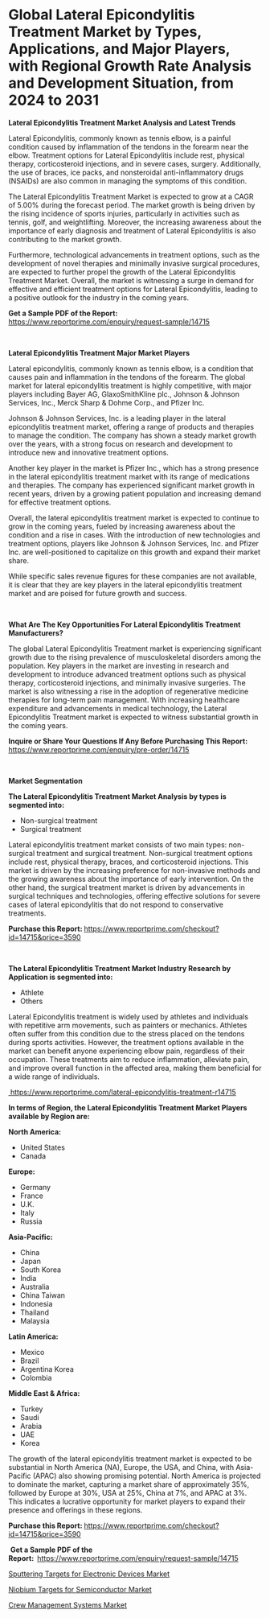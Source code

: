 <p><h1>Global Lateral Epicondylitis Treatment Market by Types, Applications, and Major Players, with Regional Growth Rate Analysis and Development Situation, from 2024 to 2031</h1></p><p><strong>Lateral Epicondylitis Treatment Market Analysis and Latest Trends</strong></p>
<p><p>Lateral Epicondylitis, commonly known as tennis elbow, is a painful condition caused by inflammation of the tendons in the forearm near the elbow. Treatment options for Lateral Epicondylitis include rest, physical therapy, corticosteroid injections, and in severe cases, surgery. Additionally, the use of braces, ice packs, and nonsteroidal anti-inflammatory drugs (NSAIDs) are also common in managing the symptoms of this condition.</p><p>The Lateral Epicondylitis Treatment Market is expected to grow at a CAGR of 5.00% during the forecast period. The market growth is being driven by the rising incidence of sports injuries, particularly in activities such as tennis, golf, and weightlifting. Moreover, the increasing awareness about the importance of early diagnosis and treatment of Lateral Epicondylitis is also contributing to the market growth.</p><p>Furthermore, technological advancements in treatment options, such as the development of novel therapies and minimally invasive surgical procedures, are expected to further propel the growth of the Lateral Epicondylitis Treatment Market. Overall, the market is witnessing a surge in demand for effective and efficient treatment options for Lateral Epicondylitis, leading to a positive outlook for the industry in the coming years.</p></p>
<p><strong>Get a Sample PDF of the Report:&nbsp;</strong> <a href="https://www.reportprime.com/enquiry/request-sample/14715">https://www.reportprime.com/enquiry/request-sample/14715</a></p>
<p>&nbsp;</p>
<p><strong>Lateral Epicondylitis Treatment Major Market Players</strong></p>
<p><p>Lateral epicondylitis, commonly known as tennis elbow, is a condition that causes pain and inflammation in the tendons of the forearm. The global market for lateral epicondylitis treatment is highly competitive, with major players including Bayer AG, GlaxoSmithKline plc., Johnson & Johnson Services, Inc., Merck Sharp & Dohme Corp., and Pfizer Inc.</p><p>Johnson & Johnson Services, Inc. is a leading player in the lateral epicondylitis treatment market, offering a range of products and therapies to manage the condition. The company has shown a steady market growth over the years, with a strong focus on research and development to introduce new and innovative treatment options.</p><p>Another key player in the market is Pfizer Inc., which has a strong presence in the lateral epicondylitis treatment market with its range of medications and therapies. The company has experienced significant market growth in recent years, driven by a growing patient population and increasing demand for effective treatment options.</p><p>Overall, the lateral epicondylitis treatment market is expected to continue to grow in the coming years, fueled by increasing awareness about the condition and a rise in cases. With the introduction of new technologies and treatment options, players like Johnson & Johnson Services, Inc. and Pfizer Inc. are well-positioned to capitalize on this growth and expand their market share.</p><p>While specific sales revenue figures for these companies are not available, it is clear that they are key players in the lateral epicondylitis treatment market and are poised for future growth and success.</p></p>
<p>&nbsp;</p>
<p><strong>What Are The Key Opportunities For Lateral Epicondylitis Treatment Manufacturers?</strong></p>
<p><p>The global Lateral Epicondylitis Treatment market is experiencing significant growth due to the rising prevalence of musculoskeletal disorders among the population. Key players in the market are investing in research and development to introduce advanced treatment options such as physical therapy, corticosteroid injections, and minimally invasive surgeries. The market is also witnessing a rise in the adoption of regenerative medicine therapies for long-term pain management. With increasing healthcare expenditure and advancements in medical technology, the Lateral Epicondylitis Treatment market is expected to witness substantial growth in the coming years.</p></p>
<p><strong>Inquire or Share Your Questions If Any Before Purchasing This Report:</strong> <a href="https://www.reportprime.com/enquiry/pre-order/14715">https://www.reportprime.com/enquiry/pre-order/14715</a></p>
<p>&nbsp;</p>
<p><strong>Market Segmentation</strong></p>
<p><strong>The Lateral Epicondylitis Treatment Market Analysis by types is segmented into:</strong></p>
<p><ul><li>Non-surgical treatment</li><li>Surgical treatment</li></ul></p>
<p><p>Lateral epicondylitis treatment market consists of two main types: non-surgical treatment and surgical treatment. Non-surgical treatment options include rest, physical therapy, braces, and corticosteroid injections. This market is driven by the increasing preference for non-invasive methods and the growing awareness about the importance of early intervention. On the other hand, the surgical treatment market is driven by advancements in surgical techniques and technologies, offering effective solutions for severe cases of lateral epicondylitis that do not respond to conservative treatments.</p></p>
<p><strong>Purchase this Report:&nbsp;</strong><a href="https://www.reportprime.com/checkout?id=14715&price=3590">https://www.reportprime.com/checkout?id=14715&price=3590</a></p>
<p>&nbsp;</p>
<p><strong>The Lateral Epicondylitis Treatment Market Industry Research by Application is segmented into:</strong></p>
<p><ul><li>Athlete</li><li>Others</li></ul></p>
<p><p>Lateral Epicondylitis treatment is widely used by athletes and individuals with repetitive arm movements, such as painters or mechanics. Athletes often suffer from this condition due to the stress placed on the tendons during sports activities. However, the treatment options available in the market can benefit anyone experiencing elbow pain, regardless of their occupation. These treatments aim to reduce inflammation, alleviate pain, and improve overall function in the affected area, making them beneficial for a wide range of individuals.</p></p>
<p><a href="https://www.reportprime.com/lateral-epicondylitis-treatment-r14715">&nbsp;https://www.reportprime.com/lateral-epicondylitis-treatment-r14715</a></p>
<p><strong>In terms of Region, the Lateral Epicondylitis Treatment Market Players available by Region are:</strong></p>
<p>
    <p> <strong> North America: </strong>
        <ul>
            <li>United States</li>
            <li>Canada</li>
        </ul>
        </p> 
    <p> <strong> Europe: </strong>
        <ul>
            <li>Germany</li>
            <li>France</li>
            <li>U.K.</li>
            <li>Italy</li>
            <li>Russia</li>
        </ul>
        </p> 
    <p> <strong> Asia-Pacific: </strong>
        <ul>
            <li>China</li>
            <li>Japan</li>
            <li>South Korea</li>
            <li>India</li>
            <li>Australia</li>
            <li>China Taiwan</li>
            <li>Indonesia</li>
            <li>Thailand</li>
            <li>Malaysia</li>
        </ul>
        </p> 
    <p> <strong> Latin America: </strong>
        <ul>
            <li>Mexico</li>
            <li>Brazil</li>
            <li>Argentina Korea</li>
            <li>Colombia</li>
        </ul>
        </p> 
    <p> <strong> Middle East & Africa: </strong>
        <ul>
            <li>Turkey</li>
            <li>Saudi</li>
            <li>Arabia</li>
            <li>UAE</li>
            <li>Korea</li>
        </ul>
    </p>
    </p>
<p><p>The growth of the lateral epicondylitis treatment market is expected to be substantial in North America (NA), Europe, the USA, and China, with Asia-Pacific (APAC) also showing promising potential. North America is projected to dominate the market, capturing a market share of approximately 35%, followed by Europe at 30%, USA at 25%, China at 7%, and APAC at 3%. This indicates a lucrative opportunity for market players to expand their presence and offerings in these regions.</p></p>
<p><strong>Purchase this Report: </strong><a href="https://www.reportprime.com/checkout?id=14715&price=3590">https://www.reportprime.com/checkout?id=14715&price=3590</a></p>
<p>&nbsp;<strong>Get a Sample PDF of the Report:&nbsp;&nbsp;</strong><a href="https://www.reportprime.com/enquiry/request-sample/14715">https://www.reportprime.com/enquiry/request-sample/14715</a></p>
<p><strong></strong></p>
<p><p><a href="https://medium.com/@jakobeblake56/deep-dive-into-the-sputtering-targets-for-electronic-devices-market-itstrends-market-2bb18215ef65">Sputtering Targets for Electronic Devices Market</a></p><p><a href="https://medium.com/@jakobeblake56/niobium-targets-for-semiconductor-market-global-market-share-and-ranking-overall-sales-and-501d547135c3">Niobium Targets for Semiconductor Market</a></p><p><a href="https://issuu.com/reportprime-2/docs/crew-management-systems-market-size-2030.pptx">Crew Management Systems Market</a></p></p>